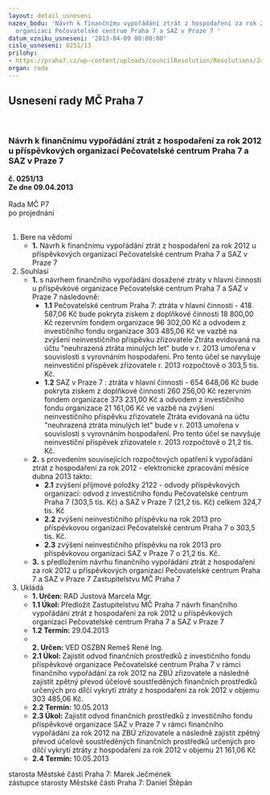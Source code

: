 ```yaml
---
layout: detail_usneseni
nazev_bodu: 'Návrh k finančnímu vypořádání ztrát z hospodaření za rok 2012 u příspěvkových
  organizací Pečovatelské centrum Praha 7 a SAZ v Praze 7 '
datum_vzniku_usneseni: '2013-04-09 00:00:00'
cislo_usneseni: 0251/13
prilohy:
- https://praha7.cz/wp-content/uploads/councilResolution/Resolutions/24130/19-13-zastupitelstvo_hv.doc
organ: rada
---
```

<div id="ucUsn_pList" class="usn">
	<span><h2>Usnesení rady MČ Praha 7 </h2>
<br></span><div class="standBody">
<span><h3>Návrh k finančnímu vypořádání ztrát z hospodaření za rok 2012 u příspěvkových organizací Pečovatelské centrum Praha 7 a SAZ v Praze 7 </h3></span><div class="center">
		<strong>č. 0251/13</strong><br>
	</div>
<div class="center">
		<strong>Ze dne 09.04.2013</strong><br><br>
	</div>Rada MČ P7<br> po projednání<br><br><ol>
<li>Bere na vědomí<ul><li>
<strong>1.</strong> Návrh k finančnímu vypořádání ztrát z hospodaření za rok 2012 u příspěvkových organizací Pečovatelské centrum Praha 7 a SAZ v Praze 7 </li></ul>
</li>
<li>Souhlasí<ul>
<li>
<strong>1.</strong> s návrhem finančního vypořádání dosažené ztráty v hlavní činnosti u příspěvkové organizace Pečovatelské centrum Praha 7 a SAZ v Praze 7 následovně:<ul>
<li>
<strong>1.1</strong> Pečovatelské centrum Praha 7: ztráta v hlavní činnosti          - 418 587,06 Kč bude pokryta ziskem z doplňkové činnosti                                 18 800,00 Kč rezervním fondem organizace                                                     96 302,00 Kč a odvodem z investičního fondu organizace                             303 485,06 Kč ve vazbě na zvýšení neinvestičního příspěvku zřizovatele                                           Ztráta evidovaná na účtu "neuhrazená ztráta minulých let" bude v r. 2013 umořena v souvislosti s vyrovnáním hospodaření. Pro tento účel se navyšuje neinvestiční příspěvek zřizovatele r. 2013 rozpočtově o 303,5 tis. Kč.                                                          </li>
<li>
<strong>1.2</strong> SAZ v Praze 7 : ztráta v hlavní činnosti                                 - 654 648,06 Kč bude pokryta ziskem z doplňkové činnosti                               260 256,00 Kč rezervním fondem organizace                                                   373 231,00 Kč a odvodem z investičního fondu organizace                               21 161,06 Kč ve vazbě na zvýšení neinvestičního příspěvku zřizovatele                                           Ztráta evidovaná na účtu "neuhrazená ztráta minulých let" bude v r. 2013 umořena v souvislosti s vyrovnáním hospodaření. Pro tento účel se navyšuje neinvestiční příspěvek zřizovatele r. 2013 rozpočtově o 21,2 tis. Kč.          </li>
</ul>
</li>
<li>
<strong>2.</strong> s provedením souvisejících rozpočtových opatření k vypořádání ztrát z hospodaření za rok 2012 - elektronické zpracování měsíce dubna 2013 takto:<ul>
<li>
<strong>2.1</strong> zvýšení příjmové položky 2122 - odvody příspěvkových organizací: odvod z investičního fondu Pečovatelské centrum Praha 7 (303,5 tis. Kč) a SAZ v Praze 7 (21,2 tis. Kč) celkem 324,7 tis. Kč</li>
<li>
<strong>2.2</strong> zvýšení neinvestičního příspěvku na rok 2013 pro příspěvkovou organizaci Pečovatelské centrum Praha 7 o 303,5 tis. Kč.  </li>
<li>
<strong>2.3</strong> zvýšení neinvestičního příspěvku na rok 2013 pro příspěvkovou organizaci SAZ v Praze 7 o 21,2 tis. Kč.  </li>
</ul>
</li>
<li>
<strong>3.</strong> s předložením návrhu finančního vypořádání ztrát z hospodaření za rok 2012 u příspěvkových organizací Pečovatelské centrum Praha 7 a SAZ v Praze 7 Zastupitelstvu MČ Praha 7 </li>
</ul>
</li>
<li>Ukládá<ul>
<li>
<strong>1. Určen: </strong>RAD Justová Marcela Mgr.</li>
<li>
<strong>1.1 Úkol: </strong>Předložit Zastupitelstvu MČ Praha 7 návrh finančního vypořádání ztrát z hospodaření za rok 2012 u příspěvkových organizací Pečovatelské centrum Praha 7 a SAZ v Praze 7 </li>
<li>
<strong>1.2 Termín: </strong>29.04.2013</li>
<li>
<strong><br>2. Určen: </strong>VED OSZBN Remeš René Ing.</li>
<li>
<strong>2.1 Úkol: </strong>Zajistit odvod finančních prostředků z investičního fondu příspěvkové organizace Pečovatelské centrum Praha 7 v rámci finančního vypořádání za rok 2012 na ZBÚ zřizovatele a následně zajistit zpětný převod účelově soustředěných finančních prostředků určených pro dílčí vykrytí ztráty z hospodaření za rok 2012 v objemu 303 485,06 Kč.   </li>
<li>
<strong>2.2 Termín: </strong>10.05.2013</li>
<li>
<strong>2.3 Úkol: </strong>Zajistit odvod finančních prostředků z investičního fondu příspěvkové organizace SAZ v Praze 7 v rámci finančního vypořádání za rok 2012 na ZBÚ zřizovatele a následně zajistit zpětný převod účelově soustředěných finančních prostředků určených pro dílčí vykrytí ztráty z hospodaření za rok 2012 v objemu 21 161,06 Kč </li>
<li>
<strong>2.4 Termín: </strong>10.05.2013</li>
</ul>
</li>
</ol>starosta Městské části Praha 7: Marek Ječmének<br>zástupce starosty Městské části Praha 7: Daniel Štěpán 
</div>
</div>